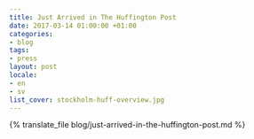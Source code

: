 ```yaml
---
title: Just Arrived in The Huffington Post
date: 2017-03-14 01:00:00 +01:00
categories:
- blog
tags:
- press
layout: post
locale:
- en
- sv
list_cover: stockholm-huff-overview.jpg
---
```


{% translate_file blog/just-arrived-in-the-huffington-post.md %}


